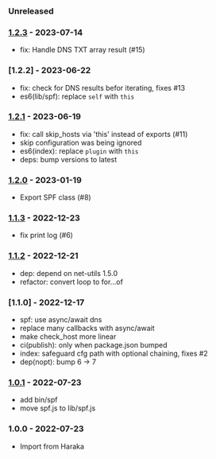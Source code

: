 
### Unreleased


### [1.2.3] - 2023-07-14

- fix: Handle DNS TXT array result (#15)


### [1.2.2] - 2023-06-22

- fix: check for DNS results befor iterating, fixes #13
- es6(lib/spf): replace `self` with `this`


### [1.2.1] - 2023-06-19

- fix: call skip_hosts via 'this' instead of exports (#11)
- skip configuration was being ignored
- es6(index): replace `plugin` with `this`
- deps: bump versions to latest


### [1.2.0] - 2023-01-19

- Export SPF class (#8)


### [1.1.3] - 2022-12-23

- fix print log (#6)


### [1.1.2] - 2022-12-21

- dep: depend on net-utils 1.5.0
- refactor: convert loop to for...of


### [1.1.0] - 2022-12-17

- spf: use async/await dns
- replace many callbacks with async/await
- make check_host more linear
- ci(publish): only when package.json bumped
- index: safeguard cfg path with optional chaining, fixes #2
- dep(nopt): bump 6 -> 7


### [1.0.1] - 2022-07-23

- add bin/spf
- move spf.js to lib/spf.js


### 1.0.0 - 2022-07-23

- Import from Haraka


[1.0.1]: https://github.com/haraka/haraka-plugin-spf/releases/tag/1.0.1
[1.1.2]: https://github.com/haraka/haraka-plugin-spf/releases/tag/1.1.2
[1.1.3]: https://github.com/haraka/haraka-plugin-spf/releases/tag/1.1.3
[1.2.0]: https://github.com/haraka/haraka-plugin-spf/releases/tag/1.2.0
[1.2.1]: https://github.com/haraka/haraka-plugin-spf/releases/tag/1.2.1
[1.3.0]: https://github.com/haraka/haraka-plugin-spf/releases/tag/1.3.0
[1.2.3]: https://github.com/haraka/haraka-plugin-spf/releases/tag/1.2.3
